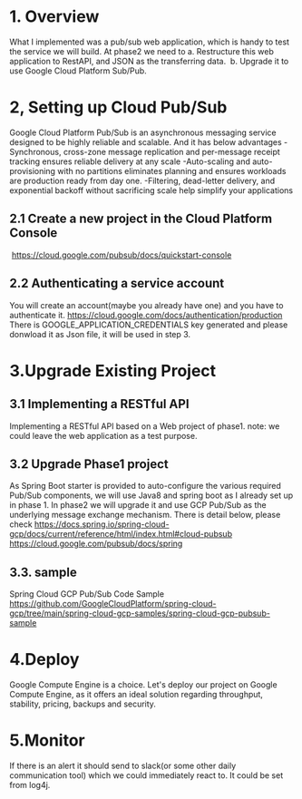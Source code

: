 # 1. Overview
What I implemented was a pub/sub web application, which is handy to test the service we will build.
At phase2 we need to 
a. Restructure this web application to RestAPI, and JSON as the transferring data. 
b. Upgrade it to use Google Cloud Platform Sub/Pub.  


# 2, Setting up Cloud Pub/Sub
Google Cloud Platform Pub/Sub is an asynchronous messaging service designed to be highly reliable and scalable.
And it has below advantages
-Synchronous, cross-zone message replication and per-message receipt tracking ensures reliable delivery at any scale
-Auto-scaling and auto-provisioning with no partitions eliminates planning and ensures workloads are production ready from day one.
-Filtering, dead-letter delivery, and exponential backoff without sacrificing scale help simplify your applications


## 2.1 Create a new project in the Cloud Platform Console
 https://cloud.google.com/pubsub/docs/quickstart-console
 
## 2.2 Authenticating a service account
You will create an account(maybe you already have one) and you have to authenticate it.
https://cloud.google.com/docs/authentication/production
There is GOOGLE_APPLICATION_CREDENTIALS key generated and please donwload it as Json file, it will be used in step 3.


# 3.Upgrade Existing Project
## 3.1 Implementing a RESTful API 
Implementing a RESTful API based on a Web project of phase1.
note: we could leave the web application as a test purpose.

## 3.2 Upgrade Phase1 project
As Spring Boot starter is provided to auto-configure the various required Pub/Sub components, we will use Java8 and spring boot as I already set up in phase 1.
In phase2 we will upgrade it and use GCP Pub/Sub as the underlying message exchange mechanism.
There is detail below, please check
https://docs.spring.io/spring-cloud-gcp/docs/current/reference/html/index.html#cloud-pubsub
https://cloud.google.com/pubsub/docs/spring


## 3.3. sample 
Spring Cloud GCP Pub/Sub Code Sample
https://github.com/GoogleCloudPlatform/spring-cloud-gcp/tree/main/spring-cloud-gcp-samples/spring-cloud-gcp-pubsub-sample


# 4.Deploy
Google Compute Engine is a choice.
Let's deploy our project on Google Compute Engine, as it offers an ideal solution regarding throughput, stability, pricing, backups and security.


# 5.Monitor
If there is an alert it should send to slack(or some other daily communication tool) which we could immediately react to.
It could be set from log4j.
